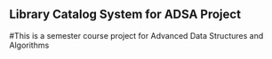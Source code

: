 ## Library Catalog System for ADSA Project

#This is a semester course project for Advanced Data Structures and Algorithms

